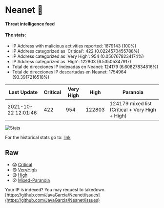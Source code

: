 # Neanet :hocho:
#### Threat intelligence feed
#### The stats:

- IP Address with malicious activities reported: 1879143 (100%)
- IP Address categorized as 'Critical':  422 (0.0224570455788%)
- IP Address categorized as 'Very High':  954 (0.0507678234174%)
- IP Address categorized as 'High':  122803 (6.53505347917)
- Total de direcciones IP indexadas en Neanet:  124179 (6.60827834816%)
- Total de direcciones IP descartadas en Neanet:  1754964 (93.3917216518%)

| Last Update | Critical | Very High | High | Paranoia |
| --- | --- | --- | --- | --- |
| 2021-10-22 12:01:46 | 422 | 954 | 122803 | 124179 mixed list (Critical + Very High + High)|

![Stats](https://docs.google.com/spreadsheets/d/e/2PACX-1vSnaNMIXVabIpDJjufMlzH7poXnshF3mgd8Is1g9ytUEzVsP5my4Trn8f-xkoLLQ38xpL3HtmUexLo6/pubchart?oid=501124687&format=image)

For the historical stats go to: [link](/stats.csv)
## Raw
- :scream: [Critical](https://raw.githubusercontent.com/JavaGarcia/Neanet/master/blacklists/neanet_critical.txt)
- :fearful: [VeryHigh](https://raw.githubusercontent.com/JavaGarcia/Neanet/master/blacklists/neanet_veryHigh.txtt)
- :frowning: [High](https://raw.githubusercontent.com/JavaGarcia/Neanet/master/blacklists/neanet_high.txt)
- :dizzy_face: [Mixed-Paranoia](https://raw.githubusercontent.com/JavaGarcia/Neanet/master/blacklists/neanet_all.txt)


Your IP is indexed? You may request to takedown. [https://github.com/JavaGarcia/Neanet/issues](https://github.com/JavaGarcia/Neanet/issues)











































































































































































































































































































































































































































































































































































































































































































































































































































































































































































































































































































































































































































































































































































































































































































































































































































































































































































































































































































































































































































































































































































































































































































































































































































































































































































































































































































































































































































































































































































































































































































































































































































































































































































































































































































































































































































































































































































































































































































































































































































































































































































































































































































































































































































































































































































































































































































































































































































































































































































































































































































































































































































































































































































































































































































































































































































































































































































































































































































































































































































































































































































































































































































































































































































































































































































































































































































































































































































































































































































































































































































































































































































































































































































































































































































































































































































































































































































































































































































































































































































































































































































































































































































































































































































































































































































































































































































































































































































































































































































































































































































































































































































































































































































































































































































































































































































































































































































































